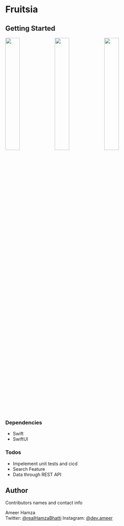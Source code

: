 # Fruitsia

## Getting Started

<img src="https://i.imgur.com/FOw4Yf0.png" width="30%"></img> <img src="https://i.imgur.com/9dewDfq.png" width="30%"></img> <img src="https://i.imgur.com/969fEGO.png" width="30%"></img>

### Dependencies

* Swift
* SwiftUI

### Todos

* Impelement unit tests and cicd
* Search Feature
* Data through REST API

## Author

Contributors names and contact info

Ameer Hamza  
Twitter: [@realHamzaBhatti](https://twitter.com/realHamzaBhatti)
Instagram: [@dev.ameer](https://instagram.com/dev.ameer)
